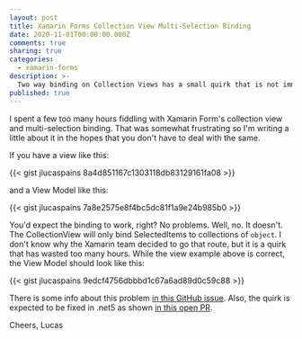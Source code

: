 ```yaml
---
layout: post
title: Xamarin Forms Collection View Multi-Selection Binding
date: 2020-11-01T00:00:00.000Z
comments: true
sharing: true
categories:
  - xamarin-forms
description: >-
  Two way binding on Collection Views has a small quirk that is not immediately obvious. In this post, I will show you how to get it working.
published: true
---
```


I spent a few too many hours fiddling with Xamarin Form's collection view and multi-selection binding. That was somewhat frustrating so I'm writing a little about it in the hopes that you don't have to deal with the same. 

If you have a view like this:

{{< gist jlucaspains 8a4d851167c1303118db83129161fa08 >}}

and a View Model like this:

{{< gist jlucaspains 7a8e2575e8f4bc5dc81f1a9e24b985b0 >}}

You'd expect the binding to work, right? No problems. Well, no. It doesn't. The CollectionView will only bind SelectedItems to collections of ``object``. I don't know why the Xamarin team decided to go that route, but it is a quirk that has wasted too many hours. While the view example above is correct, the View Model should look like this:

{{< gist jlucaspains 9edcf4756dbbbd1c67a6ad89d0c59c88 >}}

There is some info about this problem [in this GitHub issue](https://github.com/xamarin/Xamarin.Forms/issues/6891#issuecomment-511936153). Also, the quirk is expected to be fixed in .net5 as shown [in this open PR](https://github.com/xamarin/Xamarin.Forms/pull/8323).

Cheers,
Lucas